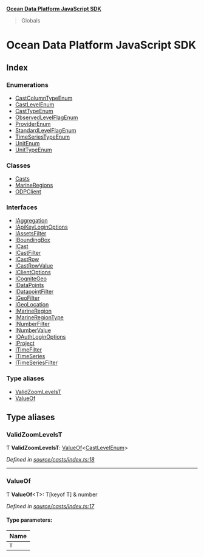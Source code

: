 **[Ocean Data Platform JavaScript SDK](README.md)**

> Globals

# Ocean Data Platform JavaScript SDK

## Index

### Enumerations

* [CastColumnTypeEnum](enums/castcolumntypeenum.md)
* [CastLevelEnum](enums/castlevelenum.md)
* [CastTypeEnum](enums/casttypeenum.md)
* [ObservedLevelFlagEnum](enums/observedlevelflagenum.md)
* [ProviderEnum](enums/providerenum.md)
* [StandardLevelFlagEnum](enums/standardlevelflagenum.md)
* [TimeSeriesTypeEnum](enums/timeseriestypeenum.md)
* [UnitEnum](enums/unitenum.md)
* [UnitTypeEnum](enums/unittypeenum.md)

### Classes

* [Casts](classes/casts.md)
* [MarineRegions](classes/marineregions.md)
* [ODPClient](classes/odpclient.md)

### Interfaces

* [IAggregation](interfaces/iaggregation.md)
* [IApiKeyLoginOptions](interfaces/iapikeyloginoptions.md)
* [IAssetsFilter](interfaces/iassetsfilter.md)
* [IBoundingBox](interfaces/iboundingbox.md)
* [ICast](interfaces/icast.md)
* [ICastFilter](interfaces/icastfilter.md)
* [ICastRow](interfaces/icastrow.md)
* [ICastRowValue](interfaces/icastrowvalue.md)
* [IClientOptions](interfaces/iclientoptions.md)
* [ICogniteGeo](interfaces/icognitegeo.md)
* [IDataPoints](interfaces/idatapoints.md)
* [IDatapointFilter](interfaces/idatapointfilter.md)
* [IGeoFilter](interfaces/igeofilter.md)
* [IGeoLocation](interfaces/igeolocation.md)
* [IMarineRegion](interfaces/imarineregion.md)
* [IMarineRegionType](interfaces/imarineregiontype.md)
* [INumberFilter](interfaces/inumberfilter.md)
* [INumberValue](interfaces/inumbervalue.md)
* [IOAuthLoginOptions](interfaces/ioauthloginoptions.md)
* [IProject](interfaces/iproject.md)
* [ITimeFilter](interfaces/itimefilter.md)
* [ITimeSeries](interfaces/itimeseries.md)
* [ITimeSeriesFilter](interfaces/itimeseriesfilter.md)

### Type aliases

* [ValidZoomLevelsT](README.md#validzoomlevelst)
* [ValueOf](README.md#valueof)

## Type aliases

### ValidZoomLevelsT

Ƭ  **ValidZoomLevelsT**: [ValueOf](README.md#valueof)\<[CastLevelEnum](enums/castlevelenum.md)>

*Defined in [source/casts/index.ts:18](https://github.com/C4IROcean/odp-sdk-js/blob/0e2fd46/source/casts/index.ts#L18)*

___

### ValueOf

Ƭ  **ValueOf**\<T>: T[keyof T] & number

*Defined in [source/casts/index.ts:17](https://github.com/C4IROcean/odp-sdk-js/blob/0e2fd46/source/casts/index.ts#L17)*

#### Type parameters:

Name |
------ |
`T` |
